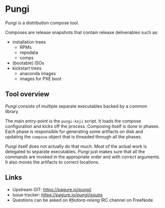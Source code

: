# Pungi

*Pungi* is a distribution compose tool.

Composes are release snapshots that contain release deliverables such as:

- installation trees
    - RPMs
    - repodata
    - comps
- (bootable) ISOs
- kickstart trees
    - anaconda images
    - images for PXE boot


## Tool overview

*Pungi* consists of multiple separate executables backed by a common library.

The main entry-point is the `pungi-koji` script. It loads the compose
configuration and kicks off the process. Composing itself is done in phases.
Each phase is responsible for generating some artifacts on disk and updating
the `compose` object that is threaded through all the phases.

*Pungi* itself does not actually do that much. Most of the actual work is
delegated to separate executables. *Pungi* just makes sure that all the
commands are invoked in the appropriate order and with correct arguments. It
also moves the artifacts to correct locations.


## Links

- Upstream GIT: https://pagure.io/pungi/
- Issue tracker: https://pagure.io/pungi/issues
- Questions can be asked on *#fedora-releng* IRC channel on FreeNode
